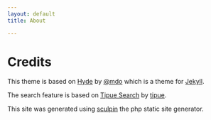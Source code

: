 ```yaml
---
layout: default
title: About

---
```


# Credits


This theme is based on [Hyde](http://hyde.getpoole.com/) by [@mdo](https://twitter.com/mdo) which is a theme for [Jekyll](http://jekyllrb.com/).

The search feature is based on [Tipue Search](http://www.tipue.com/search/) by [tipue](http://www.tipue.com/).

This site was generated using [sculpin](http://sculpin.io) the php static site generator.
